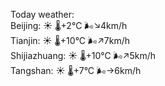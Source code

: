 Today weather:  
Beijing: ☀️   🌡️+2°C 🌬️↘4km/h  
Tianjin: ☀️   🌡️+10°C 🌬️↗7km/h  
Shijiazhuang: ☀️   🌡️+10°C 🌬️↗5km/h  
Tangshan: ☀️   🌡️+7°C 🌬️→6km/h  
